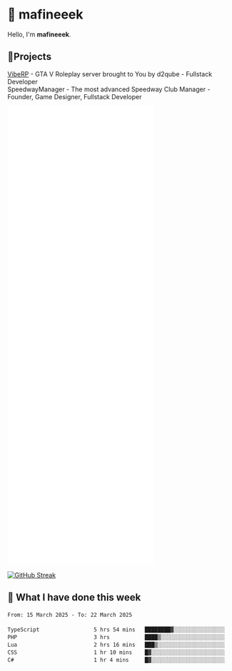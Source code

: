 # 👋 mafineeek
Hello, I'm **mafineeek**.

## 📝Projects

[VibeRP](https://v-rp.pl) - GTA V Roleplay server brought to You by d2qube - Fullstack Developer<br/>
SpeedwayManager - The most advanced Speedway Club Manager - Founder, Game Designer, Fullstack Developer


![](./github-metrics.svg)

[![GitHub Streak](https://streak-stats.demolab.com/?user=mafineeek)](https://git.io/streak-stats)

## 📰 What I have done this week
<!--START_SECTION:waka-->

```txt
From: 15 March 2025 - To: 22 March 2025

TypeScript                 5 hrs 54 mins   ████████▓░░░░░░░░░░░░░░░░   34.36 %
PHP                        3 hrs           ████▒░░░░░░░░░░░░░░░░░░░░   17.50 %
Lua                        2 hrs 16 mins   ███▒░░░░░░░░░░░░░░░░░░░░░   13.25 %
CSS                        1 hr 10 mins    █▓░░░░░░░░░░░░░░░░░░░░░░░   06.81 %
C#                         1 hr 4 mins     █▓░░░░░░░░░░░░░░░░░░░░░░░   06.22 %
```

<!--END_SECTION:waka-->
